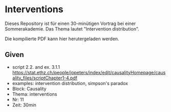 # Interventions
Dieses Repository ist für einen 30-minütigen Vortrag bei einer Sommerakademie.
Das Thema lautet "Intervention distribution".

Die kompilierte PDF kann hier herutergeladen werden.


## Given

* script 2.2. and ex. 3.1.1
  https://stat.ethz.ch/people/jopeters/index/edit/causalityHomepage/causality_files/scriptChapter1-4.pdf
* examples: intervention distribution, simpson's paradox
* Block: Causality
* Thema: interventions
* Nr: 11
* Zeit: 30min
